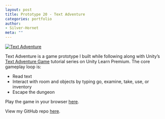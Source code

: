 ```yaml
---
layout: post
title: Prototype 20 - Text Adventure
categories: portfolio
author:
- Silver-Hornet
meta: ""
---
```


[![Text Adventure]({{site.url}}/text-adventure.png)](https://play.unity.com/mg/other/unity-learn-premium-s-text-adventure)

Text Adventure is a game prototype I built while following along with Unity’s [Text Adventure Game](https://learn.unity.com/tutorial/live-session-making-a-flappy-bird-style-game) tutorial series on Unity Learn Premium. The core gameplay loop is:

- Read text
- Interact with room and objects by typing go, examine, take, use, or inventory
- Escape the dungeon

Play the game in your browser [here](https://play.unity.com/mg/other/unity-learn-premium-s-text-adventure).

View my GitHub repo [here](https://github.com/silver-hornet/text-adventure).